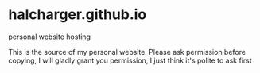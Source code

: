 halcharger.github.io
====================

personal website hosting

This is the source of my personal website. Please ask permission before copying, I will gladly grant you permission, I just think it's polite to ask first

